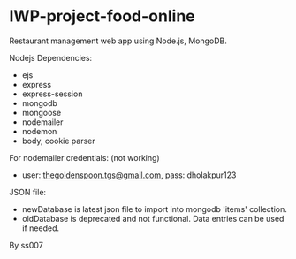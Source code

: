 # IWP-project-food-online

Restaurant management web app using Node.js, MongoDB.

Nodejs Dependencies:
* ejs
* express
* express-session
* mongodb
* mongoose
* nodemailer
* nodemon
* body, cookie parser

For nodemailer credentials: (not working)
* user: thegoldenspoon.tgs@gmail.com, pass: dholakpur123

JSON file: 
* newDatabase is latest json file to import into mongodb 'items' collection.
* oldDatabase is deprecated and not functional. Data entries can be used if needed.


By ss007
